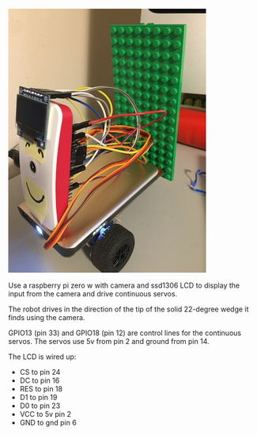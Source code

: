 ![Robot pic](https://github.com/bmidgley/lodrive/raw/master/images/bot.jpg)

Use a raspberry pi zero w with camera and ssd1306 LCD to display the input from the camera and drive continuous servos.

The robot drives in the direction of the tip of the solid 22-degree wedge it finds using the camera.

GPIO13 (pin 33) and GPIO18 (pin 12) are control lines for the continuous servos. The servos use 5v from pin 2 and ground from pin 14.

The LCD is wired up:

* CS to pin 24
* DC to pin 16
* RES to pin 18
* D1 to pin 19
* D0 to pin 23
* VCC to 5v pin 2
* GND to gnd pin 6
